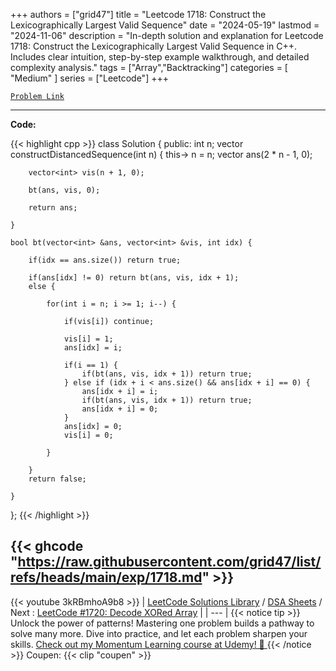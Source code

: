 
+++
authors = ["grid47"]
title = "Leetcode 1718: Construct the Lexicographically Largest Valid Sequence"
date = "2024-05-19"
lastmod = "2024-11-06"
description = "In-depth solution and explanation for Leetcode 1718: Construct the Lexicographically Largest Valid Sequence in C++. Includes clear intuition, step-by-step example walkthrough, and detailed complexity analysis."
tags = ["Array","Backtracking"]
categories = [
    "Medium"
]
series = ["Leetcode"]
+++



[`Problem Link`](https://leetcode.com/problems/construct-the-lexicographically-largest-valid-sequence/description/)

---
**Code:**

{{< highlight cpp >}}
class Solution {
public:
    int n;
    vector<int> constructDistancedSequence(int n) {
        this-> n = n;
        vector<int> ans(2 * n - 1, 0);
        
        vector<int> vis(n + 1, 0);
        
        bt(ans, vis, 0);
        
        return ans;
        
    }
    
    bool bt(vector<int> &ans, vector<int> &vis, int idx) {
        
        if(idx == ans.size()) return true;
        
        if(ans[idx] != 0) return bt(ans, vis, idx + 1);
        else {

            for(int i = n; i >= 1; i--) {

                if(vis[i]) continue;
                
                vis[i] = 1;
                ans[idx] = i;
                
                if(i == 1) {
                    if(bt(ans, vis, idx + 1)) return true;
                } else if (idx + i < ans.size() && ans[idx + i] == 0) {
                    ans[idx + i] = i;
                    if(bt(ans, vis, idx + 1)) return true;
                    ans[idx + i] = 0;                    
                }
                ans[idx] = 0;
                vis[i] = 0;
                
            }

        }
        return false;
        
    }
    
};
{{< /highlight >}}

{{< ghcode "https://raw.githubusercontent.com/grid47/list/refs/heads/main/exp/1718.md" >}}
---
{{< youtube 3kRBmhoA9b8 >}}
| [LeetCode Solutions Library](https://grid47.xyz/leetcode/) / [DSA Sheets](https://grid47.xyz/sheets/) / Next : [LeetCode #1720: Decode XORed Array](https://grid47.xyz/posts/leetcode-1720-decode-xored-array-solution/) |
| --- |
{{< notice tip >}}
Unlock the power of patterns! Mastering one problem builds a pathway to solve many more. Dive into practice, and let each problem sharpen your skills. [Check out my Momentum Learning course at Udemy! 🚀 ](https://www.udemy.com/course/algorithms-and-data-structures-in-cpp/)
{{< /notice >}}
Coupen: {{< clip "coupen" >}}
